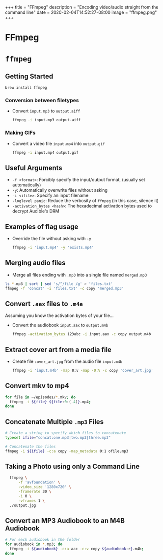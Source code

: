 +++
title = "FFmpeg"
description = "Encoding video/audio straight from the command line"
date = 2020-02-04T14:52:27-08:00
image = "ffmpeg.png"
+++

# FFmpeg

# `ffmpeg`

## Getting Started

```sh
brew install ffmpeg
```

### Conversion between filetypes

* Convert `input.mp3` to `output.aiff`

  ```sh
  ffmpeg -i input.mp3 output.aiff
  ```

### Making GIFs

* Convert a video file `input.mp4` into `output.gif`

  ```sh
  ffmpeg -i input.mp4 output.gif
  ```

## Useful Arguments

* `-f <format>`: Forcibly specify the input/output format, (usually set automatically)
* `-y`: Automatically overwrite files without asking
* `-i <ifile>`: Specify an input filename
* `-loglevel panic`: Reduce the verbosity of `ffmpeg` (in this case, silence it)
* `-activation_bytes <hash>`: The hexadecimal activation bytes used to decrypt Audible's DRM

## Examples of flag usage

* Override the file without asking with `-y`

  ```sh
  ffmpeg -i 'input.mp4' -y 'exists.mp4'
  ```

## Merging audio files

* Merge all files ending with `.mp3` into a single file named `merged.mp3`

```sh
ls *.mp3 | sort | sed 's/^/file /g' > 'files.txt'
ffmpeg -f 'concat' -i 'files.txt' -c copy 'merged.mp3'
```

## Convert `.aax` files to `.m4a`

Assuming you know the activation bytes of your file...

* Convert the audiobook `input.aax` to `output.m4b`

  ```sh
  ffmpeg -activation_bytes 123abc -i input.aax -c copy output.m4b
  ```

## Extract cover art from a media file

* Create file `cover_art.jpg` from the audio file `input.m4b`

  ```sh
  ffmpeg -i 'input.m4b' -map 0:v -map -0:V -c copy 'cover_art.jpg'
  ```

## Convert mkv to mp4

  ```sh
  for file in ~/episodes/*.mkv; do
    ffmpeg -i ${file} ${file:0:(-4)}.mp4;
  done
  ```

## Concatenate Multiple `.mp3` Files


  ```sh
  # Create a string to specify which files to concatenate
  typeset ifile="concat:one.mp3|two.mp3|three.mp3"

  # Concatenate the files
  ffmpeg -i ${ifile} -c:a copy -map_metadata 0:1 ofile.mp3
  ```

## Taking a Photo using only a Command Line

  ```sh
	ffmpeg \
		-f 'avfoundation' \
		-video_size '1280x720' \
		-framerate 30 \
		-i 0 \
		-vframes 1 \
	./output.jpg
  ```

## Convert an MP3 Audiobook to an M4B Audiobook

  ```sh
  # For each audiobook in the folder
  for audiobook in *.mp3; do
    ffmpeg -i ${audiobook} -c:a aac -c:v copy ${audiobook:r}.m4b;
  done
  ```
